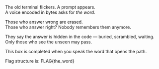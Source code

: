 The old terminal flickers. A prompt appears.  
A voice encoded in bytes asks for *the word*.

Those who answer wrong are erased.  
Those who answer right? Nobody remembers them anymore.

They say the answer is hidden in the code — buried, scrambled, waiting.  
Only those who see the unseen may pass.

This box is completed when you speak the word that opens the path.

Flag structure is: FLAG{the_word}
